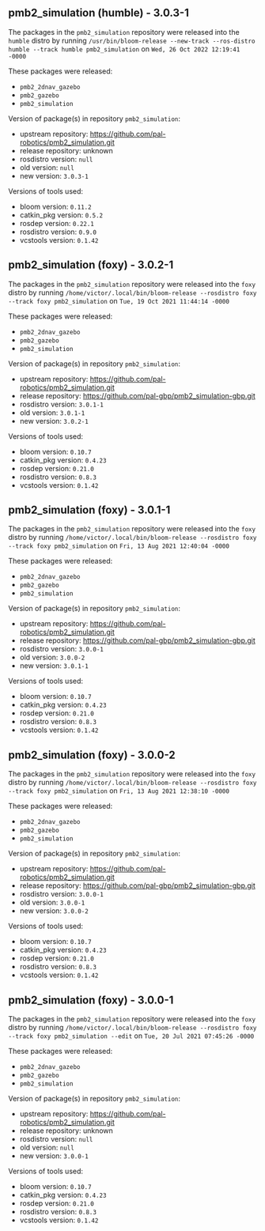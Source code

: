## pmb2_simulation (humble) - 3.0.3-1

The packages in the `pmb2_simulation` repository were released into the `humble` distro by running `/usr/bin/bloom-release --new-track --ros-distro humble --track humble pmb2_simulation` on `Wed, 26 Oct 2022 12:19:41 -0000`

These packages were released:
- `pmb2_2dnav_gazebo`
- `pmb2_gazebo`
- `pmb2_simulation`

Version of package(s) in repository `pmb2_simulation`:

- upstream repository: https://github.com/pal-robotics/pmb2_simulation.git
- release repository: unknown
- rosdistro version: `null`
- old version: `null`
- new version: `3.0.3-1`

Versions of tools used:

- bloom version: `0.11.2`
- catkin_pkg version: `0.5.2`
- rosdep version: `0.22.1`
- rosdistro version: `0.9.0`
- vcstools version: `0.1.42`


## pmb2_simulation (foxy) - 3.0.2-1

The packages in the `pmb2_simulation` repository were released into the `foxy` distro by running `/home/victor/.local/bin/bloom-release --rosdistro foxy --track foxy pmb2_simulation` on `Tue, 19 Oct 2021 11:44:14 -0000`

These packages were released:
- `pmb2_2dnav_gazebo`
- `pmb2_gazebo`
- `pmb2_simulation`

Version of package(s) in repository `pmb2_simulation`:

- upstream repository: https://github.com/pal-robotics/pmb2_simulation.git
- release repository: https://github.com/pal-gbp/pmb2_simulation-gbp.git
- rosdistro version: `3.0.1-1`
- old version: `3.0.1-1`
- new version: `3.0.2-1`

Versions of tools used:

- bloom version: `0.10.7`
- catkin_pkg version: `0.4.23`
- rosdep version: `0.21.0`
- rosdistro version: `0.8.3`
- vcstools version: `0.1.42`


## pmb2_simulation (foxy) - 3.0.1-1

The packages in the `pmb2_simulation` repository were released into the `foxy` distro by running `/home/victor/.local/bin/bloom-release --rosdistro foxy --track foxy pmb2_simulation` on `Fri, 13 Aug 2021 12:40:04 -0000`

These packages were released:
- `pmb2_2dnav_gazebo`
- `pmb2_gazebo`
- `pmb2_simulation`

Version of package(s) in repository `pmb2_simulation`:

- upstream repository: https://github.com/pal-robotics/pmb2_simulation.git
- release repository: https://github.com/pal-gbp/pmb2_simulation-gbp.git
- rosdistro version: `3.0.0-1`
- old version: `3.0.0-2`
- new version: `3.0.1-1`

Versions of tools used:

- bloom version: `0.10.7`
- catkin_pkg version: `0.4.23`
- rosdep version: `0.21.0`
- rosdistro version: `0.8.3`
- vcstools version: `0.1.42`


## pmb2_simulation (foxy) - 3.0.0-2

The packages in the `pmb2_simulation` repository were released into the `foxy` distro by running `/home/victor/.local/bin/bloom-release --rosdistro foxy --track foxy pmb2_simulation` on `Fri, 13 Aug 2021 12:38:10 -0000`

These packages were released:
- `pmb2_2dnav_gazebo`
- `pmb2_gazebo`
- `pmb2_simulation`

Version of package(s) in repository `pmb2_simulation`:

- upstream repository: https://github.com/pal-robotics/pmb2_simulation.git
- release repository: https://github.com/pal-gbp/pmb2_simulation-gbp.git
- rosdistro version: `3.0.0-1`
- old version: `3.0.0-1`
- new version: `3.0.0-2`

Versions of tools used:

- bloom version: `0.10.7`
- catkin_pkg version: `0.4.23`
- rosdep version: `0.21.0`
- rosdistro version: `0.8.3`
- vcstools version: `0.1.42`


## pmb2_simulation (foxy) - 3.0.0-1

The packages in the `pmb2_simulation` repository were released into the `foxy` distro by running `/home/victor/.local/bin/bloom-release --rosdistro foxy --track foxy pmb2_simulation --edit` on `Tue, 20 Jul 2021 07:45:26 -0000`

These packages were released:
- `pmb2_2dnav_gazebo`
- `pmb2_gazebo`
- `pmb2_simulation`

Version of package(s) in repository `pmb2_simulation`:

- upstream repository: https://github.com/pal-robotics/pmb2_simulation.git
- release repository: unknown
- rosdistro version: `null`
- old version: `null`
- new version: `3.0.0-1`

Versions of tools used:

- bloom version: `0.10.7`
- catkin_pkg version: `0.4.23`
- rosdep version: `0.21.0`
- rosdistro version: `0.8.3`
- vcstools version: `0.1.42`



